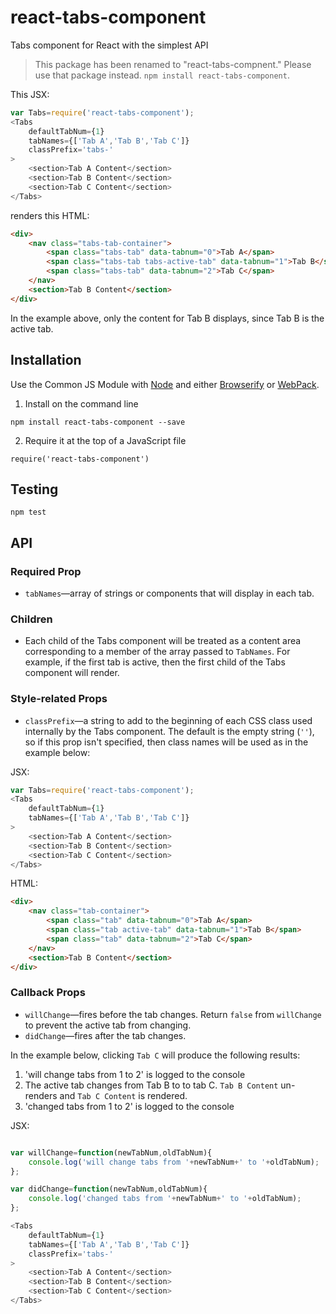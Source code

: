 # react-tabs-component #

Tabs component for React with the simplest API

> This package has been renamed to "react-tabs-compnent." Please use that package instead. `npm install react-tabs-component`.

This JSX:

```js
var Tabs=require('react-tabs-component');
<Tabs
	defaultTabNum={1}
	tabNames={['Tab A','Tab B','Tab C']}
	classPrefix='tabs-'
>
	<section>Tab A Content</section>
	<section>Tab B Content</section>
	<section>Tab C Content</section>
</Tabs>
```

renders this HTML:

```html
<div>
	<nav class="tabs-tab-container">
		<span class="tabs-tab" data-tabnum="0">Tab A</span>
		<span class="tabs-tab tabs-active-tab" data-tabnum="1">Tab B</span>
		<span class="tabs-tab" data-tabnum="2">Tab C</span>
	</nav>
	<section>Tab B Content</section>
</div>
```

In the example above, only the content for Tab B displays, since Tab B is the active tab.

## Installation ##

Use the Common JS Module with [Node](https://nodejs.org/) and either [Browserify](http://browserify.org/) or [WebPack](http://webpack.github.io/). 

1. Install on the command line

`npm install react-tabs-component --save`

2. Require it at the top of a JavaScript file

`require('react-tabs-component')`

## Testing ##

`npm test`

## API ##

### Required Prop ###

- `tabNames`—array of strings or components that will display in each tab.

### Children ###

- Each child of the Tabs component will be treated as a content area corresponding to a member of the array passed to `TabNames`. For example, if the first tab is active, then the first child of the Tabs component will render.

### Style-related Props ###

- `classPrefix`—a string to add to the beginning of each CSS class used internally by the Tabs component. The default is the empty string (`''`), so if this prop isn't specified, then class names will be used as in the example below:

JSX:

```js
var Tabs=require('react-tabs-component');
<Tabs
	defaultTabNum={1}
	tabNames={['Tab A','Tab B','Tab C']}
>
	<section>Tab A Content</section>
	<section>Tab B Content</section>
	<section>Tab C Content</section>
</Tabs>
```

HTML:

```html
<div>
	<nav class="tab-container">
		<span class="tab" data-tabnum="0">Tab A</span>
		<span class="tab active-tab" data-tabnum="1">Tab B</span>
		<span class="tab" data-tabnum="2">Tab C</span>
	</nav>
	<section>Tab B Content</section>
</div>
```

### Callback Props ###

- `willChange`—fires before the tab changes. Return `false` from `willChange` to prevent the active tab from changing.
- `didChange`—fires after the tab changes.

In the example below, clicking `Tab C` will produce the following results:

1. 'will change tabs from 1 to 2' is logged to the console
2. The active tab changes from Tab B to to tab C. `Tab B Content` un-renders and `Tab C Content` is rendered.
3. 'changed tabs from 1 to 2' is logged to the console

JSX:

```js

var willChange=function(newTabNum,oldTabNum){
	console.log('will change tabs from '+newTabNum+' to '+oldTabNum);
};

var didChange=function(newTabNum,oldTabNum){
	console.log('changed tabs from '+newTabNum+' to '+oldTabNum);
};

<Tabs
	defaultTabNum={1}
	tabNames={['Tab A','Tab B','Tab C']}
	classPrefix='tabs-'
>
	<section>Tab A Content</section>
	<section>Tab B Content</section>
	<section>Tab C Content</section>
</Tabs>
```

